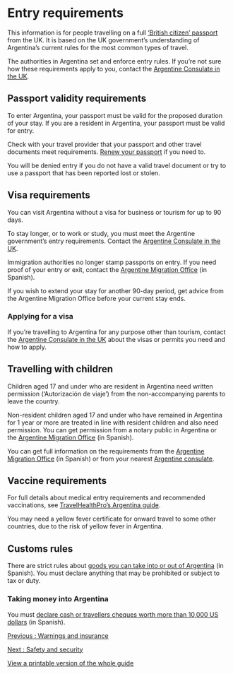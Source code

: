 # Entry requirements

This information is for people travelling on a full [‘British citizen’ passport](https://www.gov.uk/types-of-british-nationality) from the UK. It is based on the UK government’s understanding of Argentina’s current rules for the most common types of travel.

The authorities in Argentina set and enforce entry rules. If you’re not sure how these requirements apply to you, contact the [Argentine Consulate in the UK](https://clond.cancilleria.gob.ar/en).

## Passport validity requirements

To enter Argentina, your passport must be valid for the proposed duration of your stay. If you are a resident in Argentina, your passport must be valid for entry.

Check with your travel provider that your passport and other travel documents meet requirements. [Renew your passport](https://www.gov.uk/renew-adult-passport/renew) if you need to.

You will be denied entry if you do not have a valid travel document or try to use a passport that has been reported lost or stolen.

## Visa requirements

You can visit Argentina without a visa for business or tourism for up to 90 days.

To stay longer, or to work or study, you must meet the Argentine government’s entry requirements. Contact the [Argentine Consulate in the UK](https://clond.cancilleria.gob.ar/en).

Immigration authorities no longer stamp passports on entry. If you need proof of your entry or exit, contact the [Argentine Migration Office](https://www.migraciones.gov.ar/transitos/) (in Spanish).

If you wish to extend your stay for another 90-day period, get advice from the Argentine Migration Office before your current stay ends.

### Applying for a visa

If you’re travelling to Argentina for any purpose other than tourism, contact the [Argentine Consulate in the UK](https://clond.cancilleria.gob.ar/en) about the visas or permits you need and how to apply.

## Travelling with children

Children aged 17 and under who are resident in Argentina need written permission (‘Autorización de viaje’) from the non-accompanying parents to leave the country.

Non-resident children aged 17 and under who have remained in Argentina for 1 year or more are treated in line with resident children and also need permission. You can get permission from a notary public in Argentina or the [Argentine Migration Office](https://www.argentina.gob.ar/interior/migraciones/autorizacion-de-salida-del-pais-de-ninos-ninas-y-adolescentes) (in Spanish).

You can get full information on the requirements from the [Argentine Migration Office](https://www.argentina.gob.ar/justicia/derechofacil/leysimple/salida-de-menores-al-extranjero) (in Spanish) or from your nearest [Argentine consulate](https://cancilleria.gob.ar/en/representaciones).

## Vaccine requirements

For full details about medical entry requirements and recommended vaccinations, see [TravelHealthPro’s Argentina guide](https://travelhealthpro.org.uk/country/11/argentina#Vaccine_Recommendations).

You may need a yellow fever certificate for onward travel to some other countries, due to the risk of yellow fever in Argentina.

## Customs rules

There are strict rules about [goods you can take into or out of Argentina](https://www.argentina.gob.ar/senasa/informacion-al-viajero/ingresar-o-regresar-al-pais) (in Spanish). You must declare anything that may be prohibited or subject to tax or duty.

### Taking money into Argentina

You must [declare cash or travellers cheques worth more than 10,000 US dollars](https://www.afip.gob.ar/viajeros/ayuda/ingreso-egreso-de-valores.asp) (in Spanish).

[Previous
:
Warnings and insurance](/foreign-travel-advice/argentina)

[Next
:
Safety and security](/foreign-travel-advice/argentina/safety-and-security)

[View a printable version of the whole guide](/foreign-travel-advice/argentina/print)